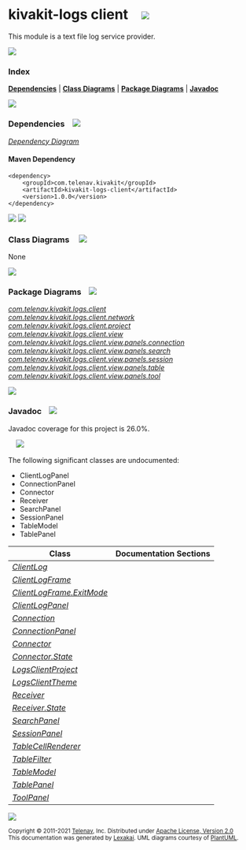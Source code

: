 [//]: # (start-user-text)



[//]: # (end-user-text)

# kivakit-logs client &nbsp;&nbsp; <img src="https://www.kivakit.org/images/log-32.png" srcset="https://www.kivakit.org/images/log-32-2x.png 2x"/>

This module is a text file log service provider.

<img src="https://www.kivakit.org/images/horizontal-line-512.png" srcset="https://www.kivakit.org/images/horizontal-line-512-2x.png 2x"/>

### Index



[**Dependencies**](#dependencies) | [**Class Diagrams**](#class-diagrams) | [**Package Diagrams**](#package-diagrams) | [**Javadoc**](#javadoc)

<img src="https://www.kivakit.org/images/horizontal-line-512.png" srcset="https://www.kivakit.org/images/horizontal-line-512-2x.png 2x"/>

### Dependencies <a name="dependencies"></a> &nbsp;&nbsp; <img src="https://www.kivakit.org/images/dependencies-32.png" srcset="https://www.kivakit.org/images/dependencies-32-2x.png 2x"/>

[*Dependency Diagram*](https://www.kivakit.org/1.0.0/lexakai/kivakit-extensions/kivakit-logs/client/documentation/diagrams/dependencies.svg)

#### Maven Dependency

    <dependency>
        <groupId>com.telenav.kivakit</groupId>
        <artifactId>kivakit-logs-client</artifactId>
        <version>1.0.0</version>
    </dependency>

<img src="https://www.kivakit.org/images/horizontal-line-128.png" srcset="https://www.kivakit.org/images/horizontal-line-128-2x.png 2x"/>

[//]: # (start-user-text)



[//]: # (end-user-text)

<img src="https://www.kivakit.org/images/horizontal-line-128.png" srcset="https://www.kivakit.org/images/horizontal-line-128-2x.png 2x"/>

### Class Diagrams <a name="class-diagrams"></a> &nbsp; &nbsp; <img src="https://www.kivakit.org/images/diagram-40.png" srcset="https://www.kivakit.org/images/diagram-40-2x.png 2x"/>

None

<img src="https://www.kivakit.org/images/horizontal-line-128.png" srcset="https://www.kivakit.org/images/horizontal-line-128-2x.png 2x"/>

### Package Diagrams <a name="package-diagrams"></a> &nbsp;&nbsp; <img src="https://www.kivakit.org/images/box-32.png" srcset="https://www.kivakit.org/images/box-32-2x.png 2x"/>

[*com.telenav.kivakit.logs.client*](https://www.kivakit.org/1.0.0/lexakai/kivakit-extensions/kivakit-logs/client/documentation/diagrams/com.telenav.kivakit.logs.client.svg)  
[*com.telenav.kivakit.logs.client.network*](https://www.kivakit.org/1.0.0/lexakai/kivakit-extensions/kivakit-logs/client/documentation/diagrams/com.telenav.kivakit.logs.client.network.svg)  
[*com.telenav.kivakit.logs.client.project*](https://www.kivakit.org/1.0.0/lexakai/kivakit-extensions/kivakit-logs/client/documentation/diagrams/com.telenav.kivakit.logs.client.project.svg)  
[*com.telenav.kivakit.logs.client.view*](https://www.kivakit.org/1.0.0/lexakai/kivakit-extensions/kivakit-logs/client/documentation/diagrams/com.telenav.kivakit.logs.client.view.svg)  
[*com.telenav.kivakit.logs.client.view.panels.connection*](https://www.kivakit.org/1.0.0/lexakai/kivakit-extensions/kivakit-logs/client/documentation/diagrams/com.telenav.kivakit.logs.client.view.panels.connection.svg)  
[*com.telenav.kivakit.logs.client.view.panels.search*](https://www.kivakit.org/1.0.0/lexakai/kivakit-extensions/kivakit-logs/client/documentation/diagrams/com.telenav.kivakit.logs.client.view.panels.search.svg)  
[*com.telenav.kivakit.logs.client.view.panels.session*](https://www.kivakit.org/1.0.0/lexakai/kivakit-extensions/kivakit-logs/client/documentation/diagrams/com.telenav.kivakit.logs.client.view.panels.session.svg)  
[*com.telenav.kivakit.logs.client.view.panels.table*](https://www.kivakit.org/1.0.0/lexakai/kivakit-extensions/kivakit-logs/client/documentation/diagrams/com.telenav.kivakit.logs.client.view.panels.table.svg)  
[*com.telenav.kivakit.logs.client.view.panels.tool*](https://www.kivakit.org/1.0.0/lexakai/kivakit-extensions/kivakit-logs/client/documentation/diagrams/com.telenav.kivakit.logs.client.view.panels.tool.svg)

<img src="https://www.kivakit.org/images/horizontal-line-128.png" srcset="https://www.kivakit.org/images/horizontal-line-128-2x.png 2x"/>

### Javadoc <a name="javadoc"></a> &nbsp;&nbsp; <img src="https://www.kivakit.org/images/books-32.png" srcset="https://www.kivakit.org/images/books-32-2x.png 2x"/>

Javadoc coverage for this project is 26.0%.  
  
&nbsp; &nbsp; <img src="https://www.kivakit.org/images/meter-30-96.png" srcset="https://www.kivakit.org/images/meter-30-96-2x.png 2x"/>


The following significant classes are undocumented:  

- ClientLogPanel  
- ConnectionPanel  
- Connector  
- Receiver  
- SearchPanel  
- SessionPanel  
- TableModel  
- TablePanel

| Class | Documentation Sections |
|---|---|
| [*ClientLog*](https://www.kivakit.org/1.0.0/javadoc/kivakit-extensions/kivakit.logs.client/com/telenav/kivakit/logs/client/ClientLog.html) |  |  
| [*ClientLogFrame*](https://www.kivakit.org/1.0.0/javadoc/kivakit-extensions/kivakit.logs.client/com/telenav/kivakit/logs/client/ClientLogFrame.html) |  |  
| [*ClientLogFrame.ExitMode*](https://www.kivakit.org/1.0.0/javadoc/kivakit-extensions/kivakit.logs.client/com/telenav/kivakit/logs/client/ClientLogFrame.ExitMode.html) |  |  
| [*ClientLogPanel*](https://www.kivakit.org/1.0.0/javadoc/kivakit-extensions/kivakit.logs.client/com/telenav/kivakit/logs/client/view/ClientLogPanel.html) |  |  
| [*Connection*](https://www.kivakit.org/1.0.0/javadoc/kivakit-extensions/kivakit.logs.client/com/telenav/kivakit/logs/client/network/Connection.html) |  |  
| [*ConnectionPanel*](https://www.kivakit.org/1.0.0/javadoc/kivakit-extensions/kivakit.logs.client/com/telenav/kivakit/logs/client/view/panels/connection/ConnectionPanel.html) |  |  
| [*Connector*](https://www.kivakit.org/1.0.0/javadoc/kivakit-extensions/kivakit.logs.client/com/telenav/kivakit/logs/client/network/Connector.html) |  |  
| [*Connector.State*](https://www.kivakit.org/1.0.0/javadoc/kivakit-extensions/kivakit.logs.client/com/telenav/kivakit/logs/client/network/Connector.State.html) |  |  
| [*LogsClientProject*](https://www.kivakit.org/1.0.0/javadoc/kivakit-extensions/kivakit.logs.client/com/telenav/kivakit/logs/client/project/LogsClientProject.html) |  |  
| [*LogsClientTheme*](https://www.kivakit.org/1.0.0/javadoc/kivakit-extensions/kivakit.logs.client/com/telenav/kivakit/logs/client/project/LogsClientTheme.html) |  |  
| [*Receiver*](https://www.kivakit.org/1.0.0/javadoc/kivakit-extensions/kivakit.logs.client/com/telenav/kivakit/logs/client/network/Receiver.html) |  |  
| [*Receiver.State*](https://www.kivakit.org/1.0.0/javadoc/kivakit-extensions/kivakit.logs.client/com/telenav/kivakit/logs/client/network/Receiver.State.html) |  |  
| [*SearchPanel*](https://www.kivakit.org/1.0.0/javadoc/kivakit-extensions/kivakit.logs.client/com/telenav/kivakit/logs/client/view/panels/search/SearchPanel.html) |  |  
| [*SessionPanel*](https://www.kivakit.org/1.0.0/javadoc/kivakit-extensions/kivakit.logs.client/com/telenav/kivakit/logs/client/view/panels/session/SessionPanel.html) |  |  
| [*TableCellRenderer*](https://www.kivakit.org/1.0.0/javadoc/kivakit-extensions/kivakit.logs.client/com/telenav/kivakit/logs/client/view/panels/table/TableCellRenderer.html) |  |  
| [*TableFilter*](https://www.kivakit.org/1.0.0/javadoc/kivakit-extensions/kivakit.logs.client/com/telenav/kivakit/logs/client/view/panels/table/TableFilter.html) |  |  
| [*TableModel*](https://www.kivakit.org/1.0.0/javadoc/kivakit-extensions/kivakit.logs.client/com/telenav/kivakit/logs/client/view/panels/table/TableModel.html) |  |  
| [*TablePanel*](https://www.kivakit.org/1.0.0/javadoc/kivakit-extensions/kivakit.logs.client/com/telenav/kivakit/logs/client/view/panels/table/TablePanel.html) |  |  
| [*ToolPanel*](https://www.kivakit.org/1.0.0/javadoc/kivakit-extensions/kivakit.logs.client/com/telenav/kivakit/logs/client/view/panels/tool/ToolPanel.html) |  |  

[//]: # (start-user-text)



[//]: # (end-user-text)

<img src="https://www.kivakit.org/images/horizontal-line-512.png" srcset="https://www.kivakit.org/images/horizontal-line-512-2x.png 2x"/>

<sub>Copyright &#169; 2011-2021 [Telenav](https://telenav.com), Inc. Distributed under [Apache License, Version 2.0](LICENSE)</sub>  
<sub>This documentation was generated by [Lexakai](https://lexakai.org). UML diagrams courtesy of [PlantUML](https://plantuml.com).</sub>

